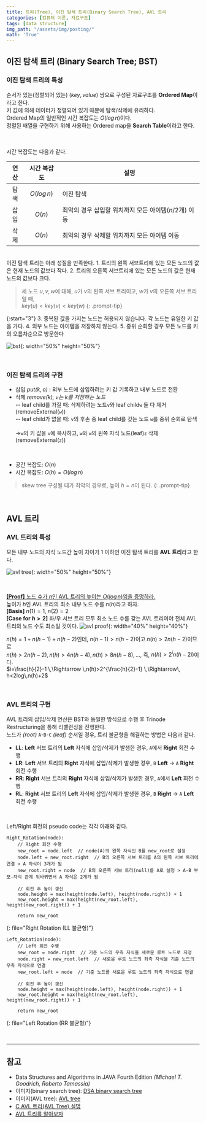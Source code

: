 ```yaml
---
title: 트리(Tree), 이진 탐색 트리(Binary Search Tree), AVL 트리
categories: [컴퓨터 이론, 자료구조]
tags: [data structure]
img_path: "/assets/img/posting/"
math: 'True'
---
```


## 이진 탐색 트리 (Binary Search Tree; BST)
### 이진 탐색 트리의 특성
순서가 있는(정렬되어 있는) $(key, value)$ 쌍으로 구성된 자료구조를 **Ordered Map**이라고 한다.\
키 값에 의해 데이터가 정렬되어 있기 때문에 탐색/삭제에 유리하다.\
Ordered Map의 일반적인 시간 복잡도는 $O(log\,n)$이다.
<br>
정렬된 배열을 구현하기 위해 사용하는 Ordered map을 **Search Table**이라고 한다.

<br><br>
시간 복잡도는 다음과 같다.

| 연산 | 시간 복잡도 | 설명 |
|:---:|:---:|---|
| 탐색 | $O(log\,n)$ | 이진 탐색 |
| 삽입 | $O(n)$ | 최악의 경우 삽입할 위치까지 모든 아이템($n/2$개) 이동 |
| 삭제 | $O(n)$ | 최악의 경우 삭제할 위치까지 모든 아이템 이동 |

<br>
이진 탐색 트리는 아래 성질을 만족한다.
1. 트리의 왼쪽 서브트리에 있는 모든 노드의 값은 현재 노드의 값보다 작다.
2. 트리의 오른쪽 서브트리에 있는 모든 노드의 값은 현재 노드의 값보다 크다.

> 세 노드 $u, v, w$에 대해, $u$가 $v$의 왼쪽 서브 트리이고, $w$가 $v$의 오른쪽 서브 트리일 때,<br>
> $key(u)<key(v)<key(w)$
{: .prompt-tip}

{:start="3"}
3. 중복된 값을 가지는 노드는 허용되지 않습니다. 각 노드는 유일한 키 값을 가다.
4. 외부 노드는 아이템을 저장하지 않는다.
5. 중위 순회할 경우 모든 노드를 키의 오름차순으로 방문한다

![bst](2023-06-11-tree_bst.png){: width="50%" height="50%"}

<br>

### 이진 탐색 트리의 구현
* 삽입 *put($k, o$)* : 외부 노드에 삽입하려는 키 값 기록하고 내부 노드로 전환
* 삭제 *remove($k$), `v`는 $k$를 저장하는 노드*\
-- leaf child를 가질 때: 삭제하려는 노드`v`와 leaf child`w` 둘 다 제거(removeExternal(`w`))\
-- leaf child가 없을 때: `v`의 후손 중 leaf child를 갖는 노드 `w`를 중위 순회로 탐색<br>\
→`w`의 키 값을 `v`에 복사하고, `w`와 `w`의 왼쪽 자식 노드(leaf)`z` 삭제(removeExternal(`z`))

<br>

* 공간 복잡도: $O(n)$
* 시간 복잡도: $O(h)=O(log\,n)$

> skew tree 구성될 때가 최악의 경우로, 높이 $h=n$이 된다.
{: .prompt-tip}

<br>

## AVL 트리
### AVL 트리의 특성
모든 내부 노드의 자식 노드간 높이 차이가 1 이하인 이진 탐색 트리를 **AVL 트리**라고 한다.

![avl tree](2023-06-11-tree_AVL.png){: width="50%" height="50%"}

<br>

<u>**[Proof]** 노드 수가 $n$인 AVL 트리의 높이는 $O(log\,n)$임을 증명하라.</u>\
높이가 $h$인 AVL 트리의 최소 내부 노드 수를 $n(h)$라고 하자.\
**[Basis]** $n(1)=1$, $n(2)=2$\
**[Case for $h>2$]** 좌/우 서브 트리 모두 최소 노드 수를 갖는 AVL 트리여야 전체 AVL 트리의 노드 수도 최소일 것이다.
![avl proof](2023-06-11-tree_avl_proof.jpeg){: width="40%" height="40%"}

$n(h)=1+n(h-1)+n(h-2)$인데, $n(h-1)>n(h-2)$이고 $n(h)>2n(h-2)$이므로\
$n(h)>2n(h-2),\,n(h)>4n(h-4),\,n(h)>8n(h-8),...$, 즉, $n(h)>2^in(h-2i)$이다.\
$i=\frac{h}{2}-1 \,\Rightarrow \,n(h)>2^{\frac{h}{2}-1} \,\Rightarrow\, h<2log\,n(h)+2$

<br>

### AVL 트리의 구현
AVL 트리의 삽입/삭제 연산은 BST와 동일한 방식으로 수행 후 Trinode Restructuring을 통해 리밸런싱을 진행한다.\
노드가 *(root)* `A`-`B`-`C` *(leaf)* 순서일 경우, 트리 불균형을 해결하는 방법은 다음과 같다.

* __LL__: **Left** 서브 트리의 **Left** 자식에 삽입/삭제가 발생한 경우, `A`에서 **Right** 회전 수행
* __LR__: **Left** 서브 트리의 **Right** 자식에 삽입/삭제가 발생한 경우, `B` **Left** → `A` **Right** 회전 수행
* __RR__: **Right** 서브 트리의 **Right** 자식에 삽입/삭제가 발생한 경우, `A`에서 **Left** 회전 수행
* __RL__: **Right** 서브 트리의 **Left** 자식에 삽입/삭제가 발생한 경우, `B` **Right** → `A` **Left** 회전 수행

<br>

Left/Right 회전의 pseudo code는 각각 아래와 같다.

```
Right_Rotation(node):
    // Right 회전 수행
    new_root = node.left  // node(A)의 왼쪽 자식인 B를 new_root로 설정
    node.left = new_root.right  // B의 오른쪽 서브 트리를 A의 왼쪽 서브 트리에 연결 > A 자식이 3개가 됨
    new_root.right = node  // B의 오른쪽 서브 트리(null)를 A로 설정 > A-B 부모-자식 관계 뒤바뀌면서 A 자식은 2개가 됨
    
    // 회전 후 높이 갱신
    node.height = max(height(node.left), height(node.right)) + 1
    new_root.height = max(height(new_root.left), height(new_root.right)) + 1
    
    return new_root
```
{: file="Right Rotation (LL 불균형)"}

```
Left_Rotation(node):
    // Left 회전 수행
    new_root = node.right  // 기준 노드의 우측 자식을 새로운 루트 노드로 지정
    node.right = new_root.left  // 새로운 루트 노드의 좌측 자식을 기준 노드의 우측 자식으로 연결
    new_root.left = node  // 기준 노드를 새로운 루트 노드의 좌측 자식으로 연결
    
    // 회전 후 높이 갱신
    node.height = max(height(node.left), height(node.right)) + 1
    new_root.height = max(height(new_root.left), height(new_root.right)) + 1
    
    return new_root
```
{: file="Left Rotation (RR 불균형)"}

<br>

---

## 참고
* Data Structures and Algorithms in JAVA Fourth Edition *(Michael T. Goodrich, Roberto Tamassia)*
* 이미지(binary search tree): [DSA binary search tree](https://commons.wikimedia.org/wiki/File:Dsa_binary_search_tree.svg)
* 이미지(AVL tree): [AVL tree](https://commons.wikimedia.org/wiki/File:AVLtree.png)
* [C AVL 트리(AVL Tree) 설명](https://srdeveloper.tistory.com/28)
* [AVL 트리를 알아보자](https://velog.io/@soonbee/AVL-Tree를-알아보자)
